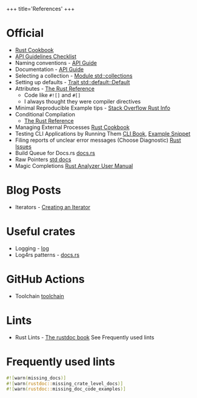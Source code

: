 +++
title='References'
+++

# Official

- [Rust Cookbook](https://rust-lang-nursery.github.io/rust-cookbook/intro.html)
- [API Guidelines Checklist](https://rust-lang.github.io/api-guidelines/checklist.html)
- Naming conventions - [API Guide](https://rust-lang.github.io/api-guidelines/naming.html)
- Documentation - [API Guide](https://rust-lang.github.io/api-guidelines/documentation.html)
- Selecting a collection - [Module std::collections](https://doc.rust-lang.org/std/collections/index.html)
- Setting up defaults - [Trait std::default::Default](https://doc.rust-lang.org/std/default/trait.Default.html)
- Attributes - [The Rust Reference](https://doc.rust-lang.org/reference/attributes.html)
  - Code like `#![]` and `#[]`
  - I always thought they were compiler directives
- Minimal Reproducible Example tips - [Stack Overflow Rust Info](https://stackoverflow.com/tags/rust/info)
- Conditional Compilation
  - [The Rust Reference](https://doc.rust-lang.org/reference/conditional-compilation.html#debug_assertions)
- Managing External Processes [Rust Cookbook](https://rust-lang-nursery.github.io/rust-cookbook/os/external.html)
- Testing CLI Applications by Running Them [CLI Book](https://rust-cli.github.io/book/tutorial/testing.html#testing-cli-applications-by-running-them), [Example Snippet](@/rust/snippets.md#)
- Filing reports of unclear error messages (Choose Diagnostic) [Rust Issues](https://github.com/rust-lang/rust/issues/new/choose)
- Build Queue for Docs.rs [docs.rs](https://docs.rs/releases/queue)
- Raw Pointers [std docs](https://doc.rust-lang.org/std/primitive.pointer.html)
- Magic Completions [Rust Analyzer User Manual](https://rust-analyzer.github.io/manual.html#magic-completions)

# Blog Posts

- Iterators - [Creating an Iterator](https://aloso.github.io/2021/03/09/creating-an-iterator)

# Useful crates

- Logging - [log](https://docs.rs/log/latest/log/)
- Log4rs patterns - [docs.rs](https://docs.rs/log4rs/*/log4rs/encode/pattern/index.html)

# GitHub Actions

- Toolchain [toolchain](https://github.com/actions-rs/toolchain)

# Lints

- Rust Lints - [The rustdoc book](https://doc.rust-lang.org/rustdoc/lints.html) See Frequently used lints

# Frequently used lints

```rust
#![warn(missing_docs)]
#![warn(rustdoc::missing_crate_level_docs)]
#![warn(rustdoc::missing_doc_code_examples)]
```
